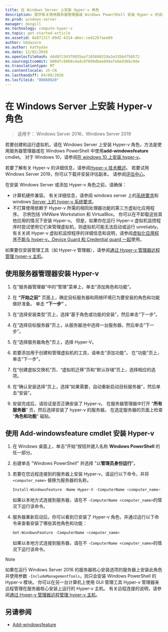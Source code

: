 ```yaml
---
title: 在 Windows Server 上安装 Hyper-v 角色
description: 提供有关使用服务器管理器或 Windows PowerShell 安装 Hyper-v 的说明
ms.prod: windows-server
manager: dongill
ms.technology: compute-hyper-v
ms.topic: get-started-article
ms.assetid: 8e871317-09d2-4314-a6ec-ced12b7aee89
author: kbdazure
ms.author: kathydav
ms.date: 12/02/2016
ms.openlocfilehash: d4d8f2343f0935ea7185890319a3e33564750572
ms.sourcegitcommit: b00d7c8968c4adc8f699dbee694afe6ed36bc9de
ms.translationtype: MT
ms.contentlocale: zh-CN
ms.lasthandoff: 04/08/2020
ms.locfileid: "80860820"
---
```

# <a name="install-the-hyper-v-role-on-windows-server"></a>在 Windows Server 上安装 Hyper-v 角色

>适用于： Windows Server 2016、Windows Server 2019
  
若要创建和运行虚拟机，请在 Windows Server 上安装 Hyper-v 角色，方法是使用服务器管理器或在 Windows PowerShell 中使用**add-windowsfeature** cmdlet。 对于 Windows 10，请参阅[在 windows 10 上安装 hyper-v](https://docs.microsoft.com/virtualization/hyper-v-on-windows/quick-start/enable-hyper-v)。

若要了解有关 Hyper-v 的详细信息，请参阅[Hyper-v 技术概述](../Hyper-V-Technology-Overview.md)。 若要试用 Windows Server 2019，你可以下载并安装评估副本。 请参阅[评估中心](https://www.microsoft.com/evalcenter/evaluate-windows-server-2019)。

在安装 Windows Server 或添加 Hyper-v 角色之前，请确保：
- 计算机硬件兼容。 有关详细信息，请参阅 windows server 上的[系统要求](../../../get-started/System-Requirements.md)和 windows [Server 上的 hyper-v 系统要求](../System-requirements-for-Hyper-V-on-Windows.md)。
- 不打算使用依赖于 Hyper-v 所需的相同处理器功能的第三方虚拟化应用程序。 示例包括 VMWare Workstation 和 VirtualBox。 你可以在不卸载这些其他应用的情况下安装 Hyper-v。 但是，如果你在运行 Hyper-v 虚拟机监控程序时尝试使用它们来管理虚拟机，则虚拟机可能无法启动或运行 unreliably。 有关关闭 Hyper-v 虚拟机监控程序的详细信息和说明，请参阅[虚拟化应用程序不能与 hyper-v、Device Guard 和 Credential guard 一起](https://support.microsoft.com/help/3204980/virtualization-applications-do-not-work-together-with-hyper-v-device-g)使用。

如果要仅安装管理工具（如 Hyper-v 管理器），请参阅[通过 Hyper-v 管理器远程管理 hyper-v 主机](../Manage/Remotely-manage-Hyper-V-hosts.md)。
  
## <a name="install-hyper-v-by-using-server-manager"></a>使用服务器管理器安装 Hyper-v  
  
1. 在“服务器管理器”中的“管理”菜单上，单击“添加角色和功能”。  
  
2. 在 **“开始之前”** 页面上，确定目标服务器和网络环境已为要安装的角色和功能做好准备。 单击 **“下一步”** 。  
  
3. 在“选择安装类型”页上，选择“基于角色或功能的安装”，然后单击“下一步”。  
  
4. 在“选择目标服务器”页上，从服务器池中选择一台服务器，然后单击“下一步”。  
  
5. 在“选择服务器角色”页上，选择 Hyper-V。  
  
6. 若要添加用于创建和管理虚拟机的工具，请单击“添加功能”。 在“功能”页上，单击“下一步”。  
  
7. 在“创建虚拟交换机”页、“虚拟机迁移”页和“默认存储”页上，选择相应的选项。  
  
8. 在“确认安装选择”页上，选择“如果需要，自动重新启动目标服务器”，然后单击“安装”。  
  
9. 安装完成后，请验证是否正确安装了 Hyper-v。 在服务器管理器中打开 "**所有服务器**" 页，然后选择安装了 hyper-v 的服务器。 在选定服务器的页面上检查 "**角色和功能**" 磁贴。  
  
## <a name="install-hyper-v-by-using-the-install-windowsfeature-cmdlet"></a>使用 Add-windowsfeature cmdlet 安装 Hyper-v  
  
1. 在 Windows 桌面上，单击“开始”按钮并键入名称 **Windows PowerShell** 的任一部分。  
  
2. 右键单击 "Windows PowerShell" 并选择 "以**管理员身份运行**"。  
  
3. 若要在您远程连接到的服务器上安装 Hyper-v，请运行以下命令，并将 `<computer_name>` 替换为服务器的名称。  
  
    ```powershell
    Install-WindowsFeature -Name Hyper-V -ComputerName <computer_name> -IncludeManagementTools -Restart  
    ```  
  
    如果以本地方式连接到服务器，请在不 `-ComputerName <computer_name>`的情况下运行该命令。  
  
4. 服务器重新启动后，你可以看到已安装了 Hyper-v 角色，并通过运行以下命令来查看安装了哪些其他角色和功能：  
  
    ```powershell
    Get-WindowsFeature -ComputerName <computer_name>  
    ```  
  
    如果以本地方式连接到服务器，请在不 `-ComputerName <computer_name>`的情况下运行该命令。  
  
> [!NOTE]  
> 如果在运行 Windows Server 2016 的服务器核心安装选项的服务器上安装此角色并使用参数 `-IncludeManagementTools`，则只会安装 Windows PowerShell 的 Hyper-v 模块。 你可以在另一台计算机上使用 GUI 管理工具 Hyper-v 管理器来远程管理在服务器核心安装上运行的 Hyper-v 主机。 有关远程连接的说明，请参阅[通过 Hyper-v 管理器远程管理 hyper-v 主机](../Manage/Remotely-manage-Hyper-V-hosts.md)。  
  
## <a name="see-also"></a>另请参阅  
  
- [Add-windowsfeature](https://docs.microsoft.com/powershell/module/Microsoft.Windows.ServerManager.Migration/Install-WindowsFeature)  
